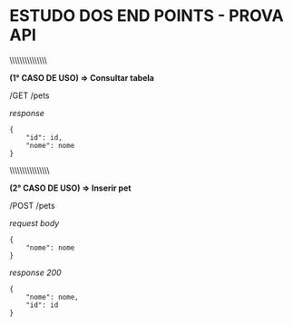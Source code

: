 # ESTUDO DOS END POINTS - PROVA API

\\\\\\\\\\\\\\\\\\\\\\\\\\\\\\

**(1° CASO DE USO) => Consultar tabela**

/GET /pets

_response_
```
{
    "id": id,
    "nome": nome
}
```
\\\\\\\\\\\\\\\\\\\\\\\\\\\\\\\\


**(2° CASO DE USO) => Inserir pet**

/POST   /pets

_request body_
```
{
    "nome": nome
}
```

_response 200_
```
{
    "nome": nome,
    "id": id
}
```